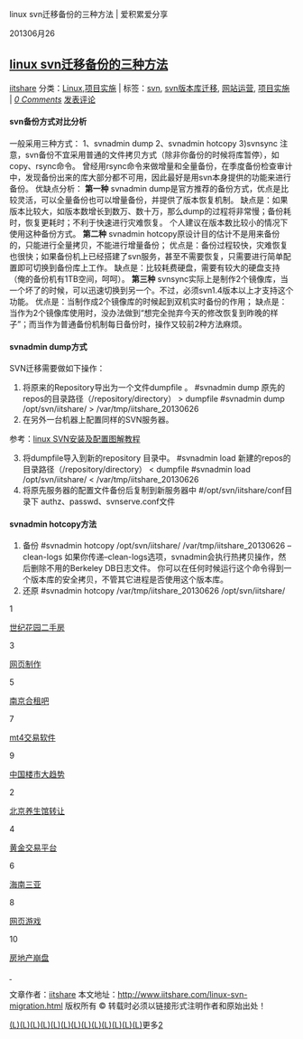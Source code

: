linux svn迁移备份的三种方法 | 爱积累爱分享

201306月26

## [linux svn迁移备份的三种方法](http://www.iitshare.com/linux-svn-migration.html)

[iitshare](http://www.iitshare.com/author/iitshare)  分类：[Linux](http://www.iitshare.com/category/linux),[项目实施](http://www.iitshare.com/category/project-implementation) |   标签：[svn](http://www.iitshare.com/tag/svn), [svn版本库迁移](http://www.iitshare.com/tag/svn%e7%89%88%e6%9c%ac%e5%ba%93%e8%bf%81%e7%a7%bb), [网站运营](http://www.iitshare.com/tag/%e7%bd%91%e7%ab%99%e8%bf%90%e8%90%a5), [项目实施](http://www.iitshare.com/tag/%e9%a1%b9%e7%9b%ae%e5%ae%9e%e6%96%bd) |  *[*0* Comments](http://www.iitshare.com/linux-svn-migration.html#respond)* [发表评论](http://www.iitshare.com/linux-svn-migration.html#respond)

#### svn备份方式对比分析

一般采用三种方式：
1、svnadmin dump
2、svnadmin hotcopy
3)svnsync
注意，svn备份不宜采用普通的文件拷贝方式（除非你备份的时候将库暂停），如copy、rsync命令。
曾经用rsync命令来做增量和全量备份，在季度备份检查审计中，发现备份出来的库大部分都不可用，因此最好是用svn本身提供的功能来进行备份。
优缺点分析：
**第一种** svnadmin dump是官方推荐的备份方式，优点是比较灵活，可以全量备份也可以增量备份，并提供了版本恢复机制。
缺点是：如果版本比较大，如版本数增长到数万、数十万，那么dump的过程将非常慢；备份耗时，恢复更耗时；不利于快速进行灾难恢复。
个人建议在版本数比较小的情况下使用这种备份方式。
**第二种** svnadmin hotcopy原设计目的估计不是用来备份的，只能进行全量拷贝，不能进行增量备份；
优点是：备份过程较快，灾难恢复也很快；如果备份机上已经搭建了svn服务，甚至不需要恢复，只需要进行简单配置即可切换到备份库上工作。
缺点是：比较耗费硬盘，需要有较大的硬盘支持（俺的备份机有1TB空间，呵呵）。
**第三种** svnsync实际上是制作2个镜像库，当一个坏了的时候，可以迅速切换到另一个。不过，必须svn1.4版本以上才支持这个功能。
优点是：当制作成2个镜像库的时候起到双机实时备份的作用；
缺点是：当作为2个镜像库使用时，没办法做到“想完全抛弃今天的修改恢复到昨晚的样子”；而当作为普通备份机制每日备份时，操作又较前2种方法麻烦。

#### svnadmin dump方式

SVN迁移需要做如下操作：
1. 将原来的Repository导出为一个文件dumpfile 。
#svnadmin dump 原先的repos的目录路径（/repository/directory） > dumpfile
#svnadmin dump /opt/svn/iitshare/ > /var/tmp/iitshare_20130626
2. 在另外一台机器上配置同样的SVN服务器。

参考：[linux SVN安装及配置图解教程](http://www.iitshare.com/linux-svn-installation-and-configuration.html)

3. 将dumpfile导入到新的repository 目录中。
#svnadmin load 新建的repos的目录路径（/repository/directory） < dumpfile
#svnadmin load /opt/svn/iitshare/ < /var/tmp/iitshare_20130626
4. 将原先服务器的配置文件备份后复制到新服务器中
#/opt/svn/iitshare/conf目录下
authz、passwd、svnserve.conf文件

#### svnadmin hotcopy方法

1. 备份
#svnadmin hotcopy /opt/svn/iitshare/ /var/tmp/iitshare_20130626 –clean-logs
如果你传递–clean-logs选项，svnadmin会执行热拷贝操作，然后删除不用的Berkeley DB日志文件。
你可以在任何时候运行这个命令得到一个版本库的安全拷贝，不管其它进程是否使用这个版本库。
2. 还原
#svnadmin hotcopy /var/tmp/iitshare_20130626 /opt/svn/iitshare/

1

[世纪花园二手房](http://cpro.baidu.com/cpro/ui/uijs.php?adclass=0&app_id=0&c=news&cf=19&ch=0&di=8&fv=0&is_app=0&jk=b3e6dd6716768480&k=%CA%C0%BC%CD%BB%A8%D4%B0%B6%FE%CA%D6%B7%BF&k0=%CA%C0%BC%CD%BB%A8%D4%B0%B6%FE%CA%D6%B7%BF&k1=%B1%B1%BE%A9%D1%F8%C9%FA%B9%DD%D7%AA%C8%C3&k2=%CD%F8%D2%B3%D6%C6%D7%F7&k3=%BB%C6%BD%F0%BD%BB%D2%D7%C6%BD%CC%A8&k4=%C4%CF%BE%A9%BA%CF%D7%E2%B0%C9&k5=%BA%A3%C4%CF%C8%FD%D1%C7&kdi0=8&kdi1=8&kdi2=8&kdi3=8&kdi4=8&kdi5=8&luki=1&mcpm=122507&n=10&p=baidu&q=01098069_cpr&rb=0&rs=1&seller_id=1&sid=8084761667dde6b3&ssp2=1&stid=8&t=tpclicked3_hc&td=1274649&tu=u1274649&u=http%3A%2F%2Fwww%2Eiitshare%2Ecom%2Flinux%2Dsvn%2Dmigration%2Ehtml&urlid=0)

3

[网页制作](http://cpro.baidu.com/cpro/ui/uijs.php?adclass=0&app_id=0&c=news&cf=19&ch=0&di=8&fv=0&is_app=0&jk=b3e6dd6716768480&k=%CD%F8%D2%B3%D6%C6%D7%F7&k0=%CD%F8%D2%B3%D6%C6%D7%F7&k1=%BB%C6%BD%F0%BD%BB%D2%D7%C6%BD%CC%A8&k2=%C4%CF%BE%A9%BA%CF%D7%E2%B0%C9&k3=%BA%A3%C4%CF%C8%FD%D1%C7&k4=mt4%BD%BB%D2%D7%C8%ED%BC%FE&k5=%D6%D0%B9%FA%C2%A5%CA%D0%B4%F3%C7%F7%CA%C6&kdi0=8&kdi1=8&kdi2=8&kdi3=8&kdi4=8&kdi5=8&luki=3&mcpm=228374&n=10&p=baidu&q=01098069_cpr&rb=0&rs=1&seller_id=1&sid=8084761667dde6b3&ssp2=1&stid=8&t=tpclicked3_hc&td=1274649&tu=u1274649&u=http%3A%2F%2Fwww%2Eiitshare%2Ecom%2Flinux%2Dsvn%2Dmigration%2Ehtml&urlid=0)

5

[南京合租吧](http://cpro.baidu.com/cpro/ui/uijs.php?adclass=0&app_id=0&c=news&cf=19&ch=0&di=8&fv=0&is_app=0&jk=b3e6dd6716768480&k=%C4%CF%BE%A9%BA%CF%D7%E2%B0%C9&k0=%C4%CF%BE%A9%BA%CF%D7%E2%B0%C9&k1=%BA%A3%C4%CF%C8%FD%D1%C7&k2=mt4%BD%BB%D2%D7%C8%ED%BC%FE&k3=%D6%D0%B9%FA%C2%A5%CA%D0%B4%F3%C7%F7%CA%C6&k4=%B7%BF%B5%D8%B2%FA%B1%C0%C5%CC&k5=%CA%C0%BC%CD%BB%A8%D4%B0%B6%FE%CA%D6%B7%BF&kdi0=8&kdi1=8&kdi2=8&kdi3=8&kdi4=8&kdi5=8&luki=5&mcpm=128669&n=10&p=baidu&q=01098069_cpr&rb=0&rs=1&seller_id=1&sid=8084761667dde6b3&ssp2=1&stid=8&t=tpclicked3_hc&td=1274649&tu=u1274649&u=http%3A%2F%2Fwww%2Eiitshare%2Ecom%2Flinux%2Dsvn%2Dmigration%2Ehtml&urlid=0)

7

[mt4交易软件](http://cpro.baidu.com/cpro/ui/uijs.php?adclass=0&app_id=0&c=news&cf=19&ch=0&di=8&fv=0&is_app=0&jk=b3e6dd6716768480&k=mt4%BD%BB%D2%D7%C8%ED%BC%FE&k0=mt4%BD%BB%D2%D7%C8%ED%BC%FE&k1=%D6%D0%B9%FA%C2%A5%CA%D0%B4%F3%C7%F7%CA%C6&k2=%B7%BF%B5%D8%B2%FA%B1%C0%C5%CC&k3=%CA%C0%BC%CD%BB%A8%D4%B0%B6%FE%CA%D6%B7%BF&k4=%B1%B1%BE%A9%D1%F8%C9%FA%B9%DD%D7%AA%C8%C3&k5=%CD%F8%D2%B3%D6%C6%D7%F7&kdi0=8&kdi1=8&kdi2=8&kdi3=8&kdi4=8&kdi5=8&luki=7&mcpm=497847&n=10&p=baidu&q=01098069_cpr&rb=0&rs=1&seller_id=1&sid=8084761667dde6b3&ssp2=1&stid=8&t=tpclicked3_hc&td=1274649&tu=u1274649&u=http%3A%2F%2Fwww%2Eiitshare%2Ecom%2Flinux%2Dsvn%2Dmigration%2Ehtml&urlid=0)

9

[中国楼市大趋势](http://cpro.baidu.com/cpro/ui/uijs.php?adclass=0&app_id=0&c=news&cf=19&ch=0&di=8&fv=0&is_app=0&jk=b3e6dd6716768480&k=%D6%D0%B9%FA%C2%A5%CA%D0%B4%F3%C7%F7%CA%C6&k0=%D6%D0%B9%FA%C2%A5%CA%D0%B4%F3%C7%F7%CA%C6&k1=%B7%BF%B5%D8%B2%FA%B1%C0%C5%CC&k2=%CA%C0%BC%CD%BB%A8%D4%B0%B6%FE%CA%D6%B7%BF&k3=%B1%B1%BE%A9%D1%F8%C9%FA%B9%DD%D7%AA%C8%C3&k4=%CD%F8%D2%B3%D6%C6%D7%F7&k5=%BB%C6%BD%F0%BD%BB%D2%D7%C6%BD%CC%A8&kdi0=8&kdi1=8&kdi2=8&kdi3=8&kdi4=8&kdi5=8&luki=9&mcpm=41125&n=10&p=baidu&q=01098069_cpr&rb=0&rs=1&seller_id=1&sid=8084761667dde6b3&ssp2=1&stid=8&t=tpclicked3_hc&td=1274649&tu=u1274649&u=http%3A%2F%2Fwww%2Eiitshare%2Ecom%2Flinux%2Dsvn%2Dmigration%2Ehtml&urlid=0)

2

[北京养生馆转让](http://cpro.baidu.com/cpro/ui/uijs.php?adclass=0&app_id=0&c=news&cf=19&ch=0&di=8&fv=0&is_app=0&jk=b3e6dd6716768480&k=%B1%B1%BE%A9%D1%F8%C9%FA%B9%DD%D7%AA%C8%C3&k0=%B1%B1%BE%A9%D1%F8%C9%FA%B9%DD%D7%AA%C8%C3&k1=%CD%F8%D2%B3%D6%C6%D7%F7&k2=%BB%C6%BD%F0%BD%BB%D2%D7%C6%BD%CC%A8&k3=%C4%CF%BE%A9%BA%CF%D7%E2%B0%C9&k4=%BA%A3%C4%CF%C8%FD%D1%C7&k5=mt4%BD%BB%D2%D7%C8%ED%BC%FE&kdi0=8&kdi1=8&kdi2=8&kdi3=8&kdi4=8&kdi5=8&luki=2&mcpm=107933&n=10&p=baidu&q=01098069_cpr&rb=0&rs=1&seller_id=1&sid=8084761667dde6b3&ssp2=1&stid=8&t=tpclicked3_hc&td=1274649&tu=u1274649&u=http%3A%2F%2Fwww%2Eiitshare%2Ecom%2Flinux%2Dsvn%2Dmigration%2Ehtml&urlid=0)

4

[黄金交易平台](http://cpro.baidu.com/cpro/ui/uijs.php?adclass=0&app_id=0&c=news&cf=19&ch=0&di=8&fv=0&is_app=0&jk=b3e6dd6716768480&k=%BB%C6%BD%F0%BD%BB%D2%D7%C6%BD%CC%A8&k0=%BB%C6%BD%F0%BD%BB%D2%D7%C6%BD%CC%A8&k1=%C4%CF%BE%A9%BA%CF%D7%E2%B0%C9&k2=%BA%A3%C4%CF%C8%FD%D1%C7&k3=mt4%BD%BB%D2%D7%C8%ED%BC%FE&k4=%D6%D0%B9%FA%C2%A5%CA%D0%B4%F3%C7%F7%CA%C6&k5=%B7%BF%B5%D8%B2%FA%B1%C0%C5%CC&kdi0=8&kdi1=8&kdi2=8&kdi3=8&kdi4=8&kdi5=8&luki=4&mcpm=350772&n=10&p=baidu&q=01098069_cpr&rb=0&rs=1&seller_id=1&sid=8084761667dde6b3&ssp2=1&stid=8&t=tpclicked3_hc&td=1274649&tu=u1274649&u=http%3A%2F%2Fwww%2Eiitshare%2Ecom%2Flinux%2Dsvn%2Dmigration%2Ehtml&urlid=0)

6

[海南三亚](http://cpro.baidu.com/cpro/ui/uijs.php?adclass=0&app_id=0&c=news&cf=19&ch=0&di=8&fv=0&is_app=0&jk=b3e6dd6716768480&k=%BA%A3%C4%CF%C8%FD%D1%C7&k0=%BA%A3%C4%CF%C8%FD%D1%C7&k1=mt4%BD%BB%D2%D7%C8%ED%BC%FE&k2=%D6%D0%B9%FA%C2%A5%CA%D0%B4%F3%C7%F7%CA%C6&k3=%B7%BF%B5%D8%B2%FA%B1%C0%C5%CC&k4=%CA%C0%BC%CD%BB%A8%D4%B0%B6%FE%CA%D6%B7%BF&k5=%B1%B1%BE%A9%D1%F8%C9%FA%B9%DD%D7%AA%C8%C3&kdi0=8&kdi1=8&kdi2=8&kdi3=8&kdi4=8&kdi5=8&luki=6&mcpm=94857&n=10&p=baidu&q=01098069_cpr&rb=0&rs=1&seller_id=1&sid=8084761667dde6b3&ssp2=1&stid=8&t=tpclicked3_hc&td=1274649&tu=u1274649&u=http%3A%2F%2Fwww%2Eiitshare%2Ecom%2Flinux%2Dsvn%2Dmigration%2Ehtml&urlid=0)

8

[网页游戏](http://cpro.baidu.com/cpro/ui/uijs.php?adclass=0&app_id=0&c=news&cf=19&ch=0&di=1&fv=0&is_app=0&jk=b3e6dd6716768480&k=%CD%F8%D2%B3%D3%CE%CF%B7&k0=%CD%F8%D2%B3%D3%CE%CF%B7&k1=%D6%D0%B9%FA%C2%A5%CA%D0%B4%F3%C7%F7%CA%C6&k2=%B7%BF%B5%D8%B2%FA%B1%C0%C5%CC&k3=%CA%C0%BC%CD%BB%A8%D4%B0%B6%FE%CA%D6%B7%BF&k4=%B1%B1%BE%A9%D1%F8%C9%FA%B9%DD%D7%AA%C8%C3&k5=%CD%F8%D2%B3%D6%C6%D7%F7&kdi0=1&kdi1=8&kdi2=8&kdi3=8&kdi4=8&kdi5=8&luki=8&mcpm=1239672&n=10&p=baidu&q=01098069_cpr&rb=0&rs=1&seller_id=1&sid=8084761667dde6b3&ssp2=1&stid=8&t=tpclicked3_hc&td=1274649&tu=u1274649&u=http%3A%2F%2Fwww%2Eiitshare%2Ecom%2Flinux%2Dsvn%2Dmigration%2Ehtml&urlid=0)

10

[房地产崩盘](http://cpro.baidu.com/cpro/ui/uijs.php?adclass=0&app_id=0&c=news&cf=19&ch=0&di=8&fv=0&is_app=0&jk=b3e6dd6716768480&k=%B7%BF%B5%D8%B2%FA%B1%C0%C5%CC&k0=%B7%BF%B5%D8%B2%FA%B1%C0%C5%CC&k1=%CA%C0%BC%CD%BB%A8%D4%B0%B6%FE%CA%D6%B7%BF&k2=%B1%B1%BE%A9%D1%F8%C9%FA%B9%DD%D7%AA%C8%C3&k3=%CD%F8%D2%B3%D6%C6%D7%F7&k4=%BB%C6%BD%F0%BD%BB%D2%D7%C6%BD%CC%A8&k5=%C4%CF%BE%A9%BA%CF%D7%E2%B0%C9&kdi0=8&kdi1=8&kdi2=8&kdi3=8&kdi4=8&kdi5=8&luki=10&mcpm=24476&n=10&p=baidu&q=01098069_cpr&rb=0&rs=1&seller_id=1&sid=8084761667dde6b3&ssp2=1&stid=8&t=tpclicked3_hc&td=1274649&tu=u1274649&u=http%3A%2F%2Fwww%2Eiitshare%2Ecom%2Flinux%2Dsvn%2Dmigration%2Ehtml&urlid=0)

[ ](http://wangmeng.baidu.com/)

文章作者：[iitshare](http://www.iitshare.com/)
本文地址：http://www.iitshare.com/linux-svn-migration.html
版权所有 © 转载时必须以链接形式注明作者和原始出处！

[(L)](http://www.iitshare.com/linux-svn-migration.html#)[(L)](http://www.iitshare.com/linux-svn-migration.html#)[(L)](http://www.iitshare.com/linux-svn-migration.html#)[(L)](http://www.iitshare.com/linux-svn-migration.html#)[(L)](http://www.iitshare.com/linux-svn-migration.html#)[(L)](http://www.iitshare.com/linux-svn-migration.html#)[(L)](http://www.iitshare.com/linux-svn-migration.html#)[(L)](http://www.iitshare.com/linux-svn-migration.html#)[(L)](http://www.iitshare.com/linux-svn-migration.html#)[(L)](http://www.iitshare.com/linux-svn-migration.html#)[(L)](http://www.iitshare.com/linux-svn-migration.html#)[(L)](http://www.iitshare.com/linux-svn-migration.html#)[(L)](http://www.iitshare.com/linux-svn-migration.html#)更多[2](http://www.iitshare.com/linux-svn-migration.html#)